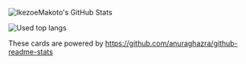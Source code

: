 ![IkezoeMakoto's GitHub Stats](https://github-readme-stats.vercel.app/api?username=IkezoeMakoto&show_icons=true&theme=dracula)


![Used top langs](https://github-readme-stats.vercel.app/api/top-langs/?username=IkezoeMakoto&layout=compact&hide=c,shaderlab&theme=dracula)


These cards are powered by https://github.com/anuraghazra/github-readme-stats
